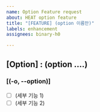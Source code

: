 ```yaml
---
name: Option Feature request
about: HEAT option feature
title: "[FEATURE] (option 이름만)"
labels: enhancement
assignees: binary-h0

---
```


## [Option] : (option ....)
### [(-o, --option)]
- [ ] (세부 기능 1)
- [ ] (세부 기능 2)
